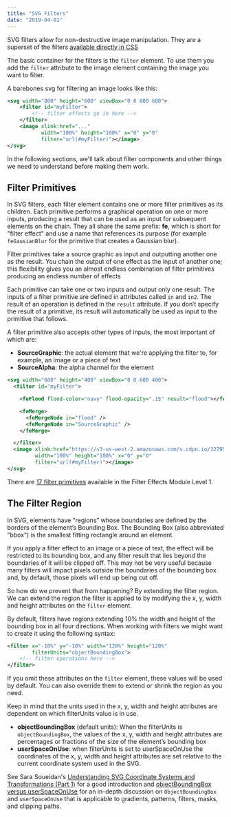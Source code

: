```yaml
---
title: "SVG Filters"
date: "2019-04-01"
---
```


SVG filters allow for non-destructive image manipulation. They are a superset of the filters [available directly in CSS](https://developer.mozilla.org/en-US/docs/Web/CSS/filter)

The basic container for the filters is the `filter` element. To use them you add the `filter` attribute to the image element containing the image you want to filter.

A barebones svg for filtering an image looks like this:

```svg
<svg width="800" height="600" viewBox="0 0 800 600">
    <filter id="myFilter">
        <!-- filter effects go in here -->
    </filter>
    <image xlink:href="..."
           width="100%" height="100%" x="0" y="0"
           filter="url(#myFilter)"></image>
</svg>
```

In the following sections, we'll talk about filter components and other things we need to understand before making them work.

## Filter Primitives

In SVG filters, each filter element contains one or more filter primitives as its children. Each primitive performs a graphical operation on one or more inputs, producing a result that can be used as an input for subsequent elements on the chain. They all share the same prefix: **fe**, which is short for "filter effect" and use a name that references its purpose (for example `feGausianBlur` for the primitive that creates a Gaussian blur).

Filter primitives take a source graphic as input and outputting another one as the result. You chain the output of one effect as the input of another one; this flexibility gives you an almost endless combination of filter primitives producing an endless number of effects

Each primitive can take one or two inputs and output only one result. The inputs of a filter primitive are defined in attributes called `in` and `in2`. The result of an operation is defined in the `result` attribute. If you don’t specify the result of a primitive, its result will automatically be used as input to the primitive that follows.

A filter primitive also accepts other types of inputs, the most important of which are:

- **SourceGraphic**: the actual element that we're applying the filter to, for example, an image or a piece of text
- **SourceAlpha**: the alpha channel for the element

```svg
<svg width="600" height="400" viewBox="0 0 600 400">
  <filter id="myFilter">

    <feFlood flood-color="navy" flood-opacity=".15" result="flood"></feFlood>

    <feMerge>
      <feMergeNode in="flood" />
      <feMergeNode in="SourceGraphic" />
    </feMerge>

  </filter>
  <image xlink:href="https://s3-us-west-2.amazonaws.com/s.cdpn.io/32795/octotron.jpg"
         width="100%" height="100%" x="0" y="0"
         filter="url(#myFilter)"></image>
</svg>
```

There are [17 filter primitives](https://www.w3.org/TR/filter-effects-1/#FilterPrimitivesOverview) available in the Filter Effects Module Level 1.

## The Filter Region

In SVG, elements have “regions” whose boundaries are defined by the borders of the element’s Bounding Box. The Bounding Box (also abbreviated “bbox“) is the smallest fitting rectangle around an element.

If you apply a filter effect to an image or a piece of text, the effect will be restricted to its bounding box, and any filter result that lies beyond the boundaries of it will be clipped off. This may not be very useful because many filters will impact pixels outside the boundaries of the bounding box and, by default, those pixels will end up being cut off.

So how do we prevent that from happening? By extending the filter region. We can extend the region the filter is applied to by modifying the x, y, width and height attributes on the `filter` element.

By default, filters have regions extending 10% the width and height of the bounding box in all four directions. When working with filters we might want to create it using the following syntax:

```svg
<filter x="-10%" y="-10%" width="120%" height="120%"
        filterUnits="objectBoundingBox">
    <!-- filter operations here -->
</filter>
```

If you omit these attributes on the `filter` element, these values will be used by default. You can also override them to extend or shrink the region as you need.

Keep in mind that the units used in the x, y, width and height attributes are dependent on which filterUnits value is in use.

- **objectBoundingBox** (default units): When the filterUnits is `objectBoundingBox`, the values of the x, y, width and height attributes are percentages or fractions of the size of the element’s bounding box
- **userSpaceOnUse**: when filterUnits is set to userSpaceOnUse the coordinates of the x, y, width and height attributes are set relative to the current coordinate system used in the SVG.

See Sara Soueidan's [Understanding SVG Coordinate Systems and Transformations (Part 1)](https://www.sarasoueidan.com/blog/svg-coordinate-systems/) for a good introduction and [objectBoundingBox versus userSpaceOnUse](https://oreillymedia.github.io/Using_SVG/extras/ch12-bounding-boxes.html) for an in-depth discussion on `ObjectBoundingBox` and `userSpaceOnUse` that is applicable to gradients, patterns, filters, masks, and clipping paths.
